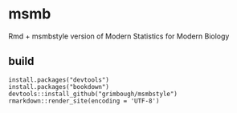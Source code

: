 # msmb
Rmd + msmbstyle version of Modern Statistics for Modern Biology

## build

```
install.packages("devtools")
install.packages("bookdown")
devtools::install_github("grimbough/msmbstyle")
rmarkdown::render_site(encoding = 'UTF-8')
```
